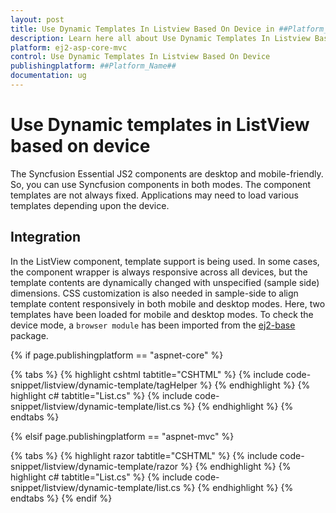 ```yaml
---
layout: post
title: Use Dynamic Templates In Listview Based On Device in ##Platform_Name## Listview Component
description: Learn here all about Use Dynamic Templates In Listview Based On Device in Syncfusion ##Platform_Name## Listview component and more.
platform: ej2-asp-core-mvc
control: Use Dynamic Templates In Listview Based On Device
publishingplatform: ##Platform_Name##
documentation: ug
---
```


# Use Dynamic templates in ListView based on device

The Syncfusion Essential JS2 components are desktop and mobile-friendly. So, you can use Syncfusion components in
both modes. The component templates are not always fixed. Applications may need to load various templates depending
upon the device.

## Integration

In the ListView component, template support is being used. In some cases, the component wrapper is always responsive
across all devices, but the template contents are dynamically changed with unspecified (sample side) dimensions. CSS
customization is also needed in sample-side to align template content responsively in both mobile and desktop modes. Here,
two templates have been loaded for mobile and desktop modes. To check the device mode, a
`browser module` has been imported from
the [ej2-base](https://ej2.syncfusion.com/documentation/api/base/overview/) package.

{% if page.publishingplatform == "aspnet-core" %}

{% tabs %}
{% highlight cshtml tabtitle="CSHTML" %}
{% include code-snippet/listview/dynamic-template/tagHelper %}
{% endhighlight %}
{% highlight c# tabtitle="List.cs" %}
{% include code-snippet/listview/dynamic-template/list.cs %}
{% endhighlight %}
{% endtabs %}

{% elsif page.publishingplatform == "aspnet-mvc" %}

{% tabs %}
{% highlight razor tabtitle="CSHTML" %}
{% include code-snippet/listview/dynamic-template/razor %}
{% endhighlight %}
{% highlight c# tabtitle="List.cs" %}
{% include code-snippet/listview/dynamic-template/list.cs %}
{% endhighlight %}
{% endtabs %}
{% endif %}

